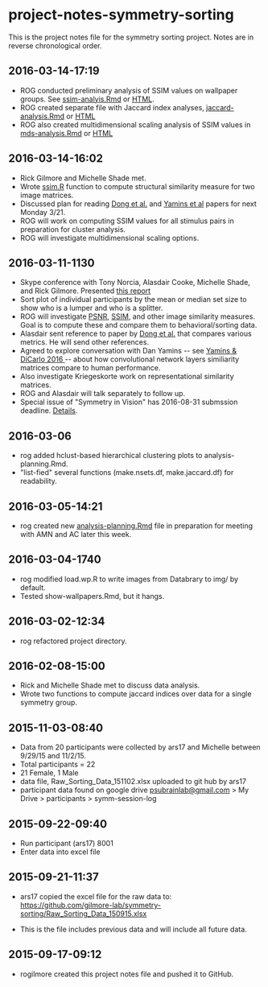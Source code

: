 # project-notes-symmetry-sorting

This is the project notes file for the symmetry sorting project. Notes are in reverse chronological order.

## 2016-03-14-17:19

- ROG conducted preliminary analysis of SSIM values on wallpaper groups. See [ssim-analyis.Rmd](../ssim-analysis.Rmd) or [HTML](https://rawgit.com/gilmore-lab/symmetry-sorting/master/ssim-analysis.html).
- ROG created separate file with Jaccard index analyses, [jaccard-analysis.Rmd](../jaccard-analysis.Rmd) or [HTML](https://rawgit.com/gilmore-lab/symmetry-sorting/master/jaccard-analysis.html)
- ROG also created multidimensional scaling analysis of SSIM values in [mds-analysis.Rmd](../md-analysis.Rmd) or [HTML](https://rawgit.com/gilmore-lab/symmetry-sorting/master/mds-analysis.html)

## 2016-03-14-16:02

- Rick Gilmore and Michelle Shade met.
- Wrote [ssim.R](analysis/ssim.R) function to compute structural similarity measure for two image matrices.
- Discussed plan for reading [Dong et al.](http://doi.org/10.1145/2578726.2578762) and [Yamins et al](http://doi.org/10.1038/nn.4244) papers for next Monday 3/21.
- ROG will work on computing SSIM values for all stimulus pairs in preparation for cluster analysis.
- ROG will investigate multidimensional scaling options.

## 2016-03-11-1130

- Skype conference with Tony Norcia, Alasdair Cooke, Michelle Shade, and Rick Gilmore. Presented [this report](https://rawgit.com/gilmore-lab/symmetry-sorting/master/analysis-planning.html)
- Sort plot of individual participants by the mean or median set size to show who is a lumper and who is a splitter.
- ROG will investigate [PSNR](https://en.wikipedia.org/wiki/Peak_signal-to-noise_ratio), [SSIM](https://en.wikipedia.org/wiki/Structural_similarity), and other image similarity measures. Goal is to compute these and compare them to behavioral/sorting data.
- Alasdair sent reference to paper by [Dong et al.](http://doi.org/10.1145/2578726.2578762) that compares various metrics. He will send other references.
- Agreed to explore conversation with Dan Yamins -- see [Yamins & DiCarlo 2016 ](http://doi.org/10.1038/nn.4244) -- about how convolutional network layers similiarity matrices compare to human performance. 
- Also investigate Kriegeskorte work on representational similarity matrices.
- ROG and Alasdair will talk separately to follow up.
- Special issue of "Symmetry in Vision" has 2016-08-31 submssion deadline. [Details](http://www.mdpi.com/journal/symmetry/special_issues/symmetry_vision).

## 2016-03-06

- rog added hclust-based hierarchical clustering plots to analysis-planning.Rmd.
- "list-fied" several functions (make.nsets.df, make.jaccard.df) for readability.

## 2016-03-05-14:21

- rog created new [analysis-planning.Rmd](../analysis-planning.Rmd) file in preparation for meeting with AMN and AC later this week.

## 2016-03-04-1740

- rog modified load.wp.R to write images from Databrary to img/ by default.
- Tested show-wallpapers.Rmd, but it hangs.

## 2016-03-02-12:34

- rog refactored project directory.

## 2016-02-08-15:00

- Rick and Michelle Shade met to discuss data analysis.
- Wrote two functions to compute jaccard indices over data for a single symmetry group.

## 2015-11-03-08:40
- Data from 20 participants were collected by ars17 and Michelle between 9/29/15 and 11/2/15.
- Total participants = 22
- 21 Female, 1 Male
- data file, Raw_Sorting_Data_151102.xlsx uploaded to git hub by ars17
- participant data found on google drive psubrainlab@gmail.com > My Drive > participants > symm-session-log

## 2015-09-22-09:40

- Run participant (ars17) 8001
- Enter data into excel file

## 2015-09-21-11:37

- ars17 copied the  excel file for the raw data to: https://github.com/gilmore-lab/symmetry-sorting/Raw_Sorting_Data_150915.xlsx

- This is the file includes previous data and will include all future data.

## 2015-09-17-09:12

- rogilmore created this project notes file and pushed it to GitHub.
